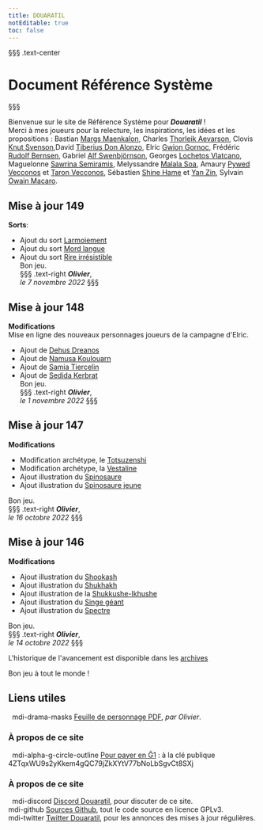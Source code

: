 ```yaml
---
title: DOUARATIL
notEditable: true
toc: false
---
```

§§§ .text-center
# Document Référence Système
§§§

<v-row>

<v-col cols="12" md="6">

Bienvenue sur le site de Référence Système pour _**Douaratil**_ !  
Merci à mes joueurs pour la relecture, les inspirations, les idées et les propositions : Bastian [Margs Maenkalon](/bestiaire/margs-maenkalon), Charles [Thorleik Aevarson](/bestiaire/thorleik-aevarson), Clovis [Knut Svenson](/bestiaire/knut-svenson),David [Tiberius Don Alonzo](/bestiaire/tiberius-don-alonzo), Elric [Gwion Gornoc](/bestiaire/gwion-gornoc), Frédéric [Rudolf Bernsen](/bestiaire/rudolf-bernsen), Gabriel [Alf Swenbjörnson](/bestiaire/alf-swenbjornson), Georges [Lochetos Vlatcano](/bestiaire/lochetos-vlatcano), Maguelonne [Sawrina Semiramis](/bestiaire/sawrina-semiramis), Melyssandre [Malala Soa](/bestiaire/malala-soa), Amaury [Pywed Vecconos](/bestiaire/pywed-vecconos) et [Taron Vecconos](/bestiaire/taron-vecconos), Sébastien [Shine Hame](/bestiaire/shine-hame) et [Yan Zin](/bestiaire/yan-zin), Sylvain [Owain Macaro](/bestiaire/owain-macaro).  

## Mise à jour 149
**Sorts**:   
- Ajout du sort [Larmoiement](/grimoire/larmoiement)   
- Ajout du sort [Mord langue](/grimoire/mord-langue)   
- Ajout du sort [Rire irrésistible](/grimoire/rire-irresistible)   
Bon jeu.     
§§§ .text-right
_**Olivier**_,  
_le 7 novembre 2022_
§§§

## Mise à jour 148
**Modifications**  
Mise en ligne des nouveaux personnages joueurs de la campagne d'Elric.  
- Ajout de [Dehus Dreanos](/bestiaire/dehus-dreanos)    
- Ajout de [Namusa Koulouarn](/bestiaire/namusa-koulouarn)  
- Ajout de [Samia Tiercelin](/bestiaire/samia-tiercelin)  
- Ajout de [Sedida Kerbrat](/bestiaire/sedida-kerbrat)  
Bon jeu.     
§§§ .text-right
_**Olivier**_,  
_le 1 novembre 2022_
§§§

## Mise à jour 147
**Modifications**  
- Modification archétype, le [Totsuzenshi](/archetypes/totsuzenshi)
- Modification archétype, la [Vestaline](/archetypes/vestaline)
- Ajout illustration du [Spinosaure](/bestiaire/spinosaure)  
- Ajout illustration du [Spinosaure jeune](/bestiaire/spinosaure-jeune)

Bon jeu.     
§§§ .text-right
_**Olivier**_,  
_le 16 octobre 2022_
§§§

## Mise à jour 146
**Modifications**  
- Ajout illustration du [Shookash](/bestiaire/shookash)  
- Ajout illustration du [Shukhakh](/bestiaire/shukhakh)  
- Ajout illustration de la [Shukkushe-Ikhushe](/bestiaire/shukkushe-ikhushe)  
- Ajout illustration du [Singe géant](/bestiaire/singe-geant)  
- Ajout illustration du [Spectre](/bestiaire/spectre)  

Bon jeu.     
§§§ .text-right
_**Olivier**_,  
_le 14 octobre 2022_
§§§















L'historique de l'avancement est disponible dans les [archives](/archives/)

Bon jeu à tout le monde !

</v-col>

<v-col cols="12" md="6">

## Liens utiles
&nbsp;
<v-icon>mdi-drama-masks</v-icon> [Feuille de personnage PDF](https://www.douaratil.fr/feuilledejdr/FDPgenerique.pdf), _par Olivier_.  

### À propos de ce site
&nbsp;
<v-icon>mdi-alpha-g-circle-outline</v-icon> [Pour payer en Ğ1](https://www.gchange.fr/#/app/market/view/AX5-Bf35MXNil0GI2Ce_/dveloppement-du-jeu-de-rle-douaratil) : à la clé publique 4ZTqxWU9s2yKkem4gQC79jZkXYtV77bNoLbSgvCt8SXj

### À propos de ce site
&nbsp;
<v-icon>mdi-discord</v-icon> [Discord Douaratil](https://discord.gg/vRXeVwrNvK), pour discuter de ce site.  
<v-icon>mdi-github</v-icon> [Sources Github](https://github.com/douaratil/heros-et-dragons-drs), tout le code source en licence GPLv3.  
<v-icon>mdi-twitter</v-icon> [Twitter Douaratil](https://twitter.com/douaratil), pour les annonces des mises à jour régulières.  

</v-col>

</v-row>

